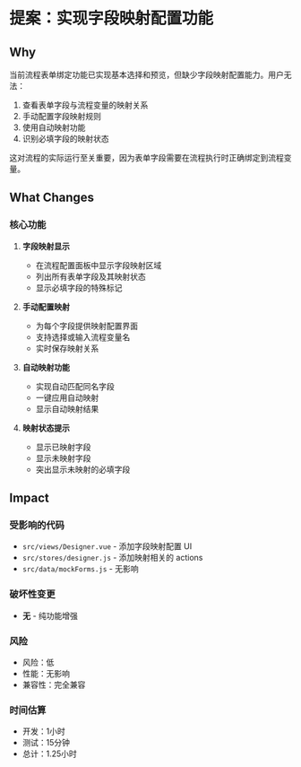 # 提案：实现字段映射配置功能

## Why

当前流程表单绑定功能已实现基本选择和预览，但缺少字段映射配置能力。用户无法：
1. 查看表单字段与流程变量的映射关系
2. 手动配置字段映射规则
3. 使用自动映射功能
4. 识别必填字段的映射状态

这对流程的实际运行至关重要，因为表单字段需要在流程执行时正确绑定到流程变量。

## What Changes

### 核心功能
1. **字段映射显示**
   - 在流程配置面板中显示字段映射区域
   - 列出所有表单字段及其映射状态
   - 显示必填字段的特殊标记

2. **手动配置映射**
   - 为每个字段提供映射配置界面
   - 支持选择或输入流程变量名
   - 实时保存映射关系

3. **自动映射功能**
   - 实现自动匹配同名字段
   - 一键应用自动映射
   - 显示自动映射结果

4. **映射状态提示**
   - 显示已映射字段
   - 显示未映射字段
   - 突出显示未映射的必填字段

## Impact

### 受影响的代码
- `src/views/Designer.vue` - 添加字段映射配置 UI
- `src/stores/designer.js` - 添加映射相关的 actions
- `src/data/mockForms.js` - 无影响

### 破坏性变更
- **无** - 纯功能增强

### 风险
- 风险：低
- 性能：无影响
- 兼容性：完全兼容

### 时间估算
- 开发：1小时
- 测试：15分钟
- 总计：1.25小时
